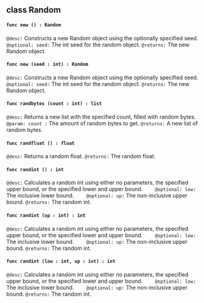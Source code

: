 ## class Random

#### ```func new () : Random```


```@desc:``` Constructs a new Random object using the optionally specified seed.
```    @optional: seed:``` The int seed for the random object.
```@returns:``` The new Random object.

#### ```func new (seed : int) : Random```


```@desc:``` Constructs a new Random object using the optionally specified seed.
```    @optional: seed:``` The int seed for the random object.
```@returns:``` The new Random object.

#### ```func randbytes (count : int) : list```


```@desc:``` Returns a new list with the specified count, filled with random bytes.
```    @param: count :``` The amount of random bytes to get.
```@returns:``` A new list of random bytes.

#### ```func randfloat () : float```


```@desc:``` Returns a random float.
```@returns:``` The random float.

#### ```func randint () : int```


```@desc:``` Calculates a random int using either no parameters, the specified upper bound, or the specified lower and upper bound.
```    @optional: low:``` The inclusive lower bound.
```    @optional: up:``` The non-inclusive upper bound.
```@returns:``` The random int.

#### ```func randint (up : int) : int```


```@desc:``` Calculates a random int using either no parameters, the specified upper bound, or the specified lower and upper bound.
```    @optional: low:``` The inclusive lower bound.
```    @optional: up:``` The non-inclusive upper bound.
```@returns:``` The random int.

#### ```func randint (low : int, up : int) : int```


```@desc:``` Calculates a random int using either no parameters, the specified upper bound, or the specified lower and upper bound.
```    @optional: low:``` The inclusive lower bound.
```    @optional: up:``` The non-inclusive upper bound.
```@returns:``` The random int.

